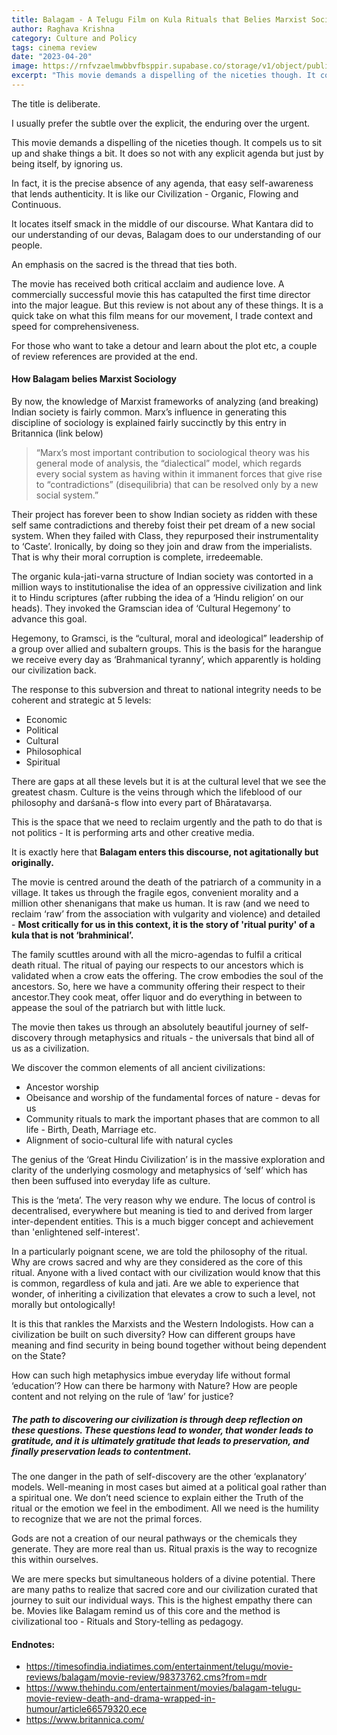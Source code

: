 ```yaml
---
title: Balagam - A Telugu Film on Kula Rituals that Belies Marxist Sociology - and no, it is not Scientific Hindutva or Hindutva as Modernity either
author: Raghava Krishna
category: Culture and Policy
tags: cinema review
date: "2023-04-20"
image: https://rnfvzaelmwbbvfbsppir.supabase.co/storage/v1/object/public/brhatwebsite/05dhiti/balagam.webp
excerpt: "This movie demands a dispelling of the niceties though. It compels us to sit up and shake things a bit. It does so not with any explicit agenda but just by being itself, by ignoring us. In fact, it is the precise absence of any agenda, that easy self-awareness that lends authenticity. It is like our Civilization - Organic, Flowing and Continuous."
---
```


The title is deliberate. 

I usually prefer the subtle over the explicit, the enduring over the urgent. 

This movie demands a dispelling of the niceties though. It compels us to sit up and shake things a bit. It does so not with any explicit agenda but just by being itself, by ignoring us.

In fact, it is the precise absence of any agenda, that easy self-awareness that lends authenticity. It is like our Civilization - Organic, Flowing and Continuous.

It locates itself smack in the middle of our discourse. What Kantara did to our understanding of our devas, Balagam does to our understanding of our people. 

An emphasis on the sacred is the thread that ties both.

The movie has received both critical acclaim and audience love. A commercially successful movie this has catapulted the first time director into the major league. But this review is not about any of these things. It is a quick take on what this film means for our movement, I trade context and speed for comprehensiveness.

For those who want to take a detour and learn about the plot etc,  a couple of review references are provided at the end. 

#### How Balagam belies Marxist Sociology
 
By now, the knowledge of Marxist frameworks of analyzing (and breaking) Indian society is fairly common.  Marx’s influence in generating this discipline of sociology is explained  fairly succinctly by this entry in Britannica (link below)

> “Marx’s most important contribution to sociological theory was his general mode of analysis, the “dialectical” model, which regards every social system as having within it immanent forces that give rise to “contradictions” (disequilibria) that can be resolved only by a new social system.”

Their project has forever been to show Indian society as ridden with these self same contradictions and thereby foist their pet dream of a new social system. When they failed with Class, they repurposed their instrumentality to ‘Caste’. Ironically, by doing so they join and draw from the imperialists. That is why their moral corruption is complete, irredeemable.

The organic kula-jati-varna structure of Indian society was contorted in a million ways to institutionalise the idea of an oppressive civilization and link it to Hindu scriptures (after rubbing the idea of a ‘Hindu religion’ on our heads). They invoked the Gramscian idea of ‘Cultural Hegemony’ to advance this goal.

Hegemony, to Gramsci, is the “cultural, moral and ideological” leadership of a group over allied and subaltern groups. This is the basis for the harangue we receive every day as ‘Brahmanical tyranny’, which apparently is holding our civilization back.

The response to this subversion and threat to national integrity needs to be coherent and strategic at 5 levels:

- Economic
- Political
- Cultural
- Philosophical
- Spiritual

There are gaps at all these levels but it is at the cultural level that we see the greatest chasm. Culture is the veins through which the lifeblood of our philosophy and darśanā-s flow into every part of Bhāratavarṣa. 

This is the space that we need to reclaim urgently and the path to do that is not politics - It is performing arts and other creative media.

It is exactly here that **Balagam enters this discourse, not agitationally but originally.**

The movie is centred around the death of the patriarch of a community in a village. It takes us through the fragile egos, convenient morality and a million other shenanigans that make us human. It is raw (and we need to reclaim ‘raw’ from the association with vulgarity and violence) and detailed - **Most critically for us in this context, it is the story of 'ritual purity' of a kula that is not ‘brahminical’.**

The family scuttles around with all the micro-agendas to fulfil a critical death ritual. The ritual of paying our respects to our ancestors which is validated when a crow eats the offering. The crow embodies the soul of the ancestors. So, here we have a community offering their respect to their ancestor.They cook meat, offer liquor and do everything in between to appease the soul of the patriarch but with little luck. 

The movie then takes us through an absolutely beautiful journey of self-discovery through metaphysics and rituals - the universals that bind all of us as a civilization.

We discover the common elements of all ancient civilizations:

- Ancestor worship
- Obeisance and worship of the fundamental forces of nature - devas for us
- Community rituals to mark the important phases that are common to all life - Birth, Death, Marriage etc.
- Alignment of socio-cultural life with natural cycles

The genius of the ‘Great Hindu Civilization’ is in the massive exploration and clarity of the underlying cosmology and metaphysics of  ‘self’  which has then been suffused into everyday life as culture. 

This is the ‘meta’. The very reason why we endure. The locus of control is decentralised, everywhere but meaning is tied to and derived from larger inter-dependent entities. This is a much bigger concept and achievement than 'enlightened self-interest'.

In a particularly poignant scene, we are told the philosophy of the ritual. Why are crows sacred and why are they considered as the core of this ritual. Anyone with a lived contact with our civilization would know that this is common, regardless of kula and jati. Are we able to experience that wonder, of inheriting a civilization that elevates a crow to such a level, not morally but ontologically!

It is this that rankles the Marxists and the Western Indologists. How can a civilization be built on such diversity? How can different groups have meaning and find security in being bound together without being dependent  on the State?

How can such high metaphysics imbue everyday life without  formal ‘education’? How can there be harmony with Nature? How are people content and not relying on the rule of ‘law’ for justice?

##### The path to discovering our civilization is through deep reflection on these questions. These questions lead to wonder, that wonder leads to gratitude, and it is ultimately gratitude that leads to preservation, and finally preservation leads to contentment.

The one danger in the path of self-discovery are the other ‘explanatory’ models. Well-meaning in most cases but aimed at a political goal rather than a spiritual one. We don’t need science to explain either the Truth of the ritual or the emotion we feel in the embodiment. All we need is the humility to recognize that we are not the primal forces. 

Gods are not a creation of our neural pathways or the chemicals they generate. They are more real than us. Ritual praxis is the way to recognize this within ourselves.

We are mere specks but simultaneous holders of a divine potential. There are many paths to realize that sacred core and our civilization curated that journey to suit our individual ways. This is the highest empathy there can be. Movies like Balagam remind us of this core and the method is civilizational too - Rituals and Story-telling as pedagogy.

#### Endnotes:
- https://timesofindia.indiatimes.com/entertainment/telugu/movie-reviews/balagam/movie-review/98373762.cms?from=mdr
- https://www.thehindu.com/entertainment/movies/balagam-telugu-movie-review-death-and-drama-wrapped-in-humour/article66579320.ece 
- https://www.britannica.com/ 


